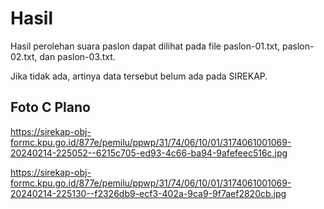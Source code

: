 # Hasil

Hasil perolehan suara paslon dapat dilihat pada file paslon-01.txt, paslon-02.txt, dan paslon-03.txt.

Jika tidak ada, artinya data tersebut belum ada pada SIREKAP.

## Foto C Plano

https://sirekap-obj-formc.kpu.go.id/877e/pemilu/ppwp/31/74/06/10/01/3174061001069-20240214-225052--6215c705-ed93-4c66-ba94-9afefeec516c.jpg

https://sirekap-obj-formc.kpu.go.id/877e/pemilu/ppwp/31/74/06/10/01/3174061001069-20240214-225130--f2326db9-ecf3-402a-9ca9-9f7aef2820cb.jpg
